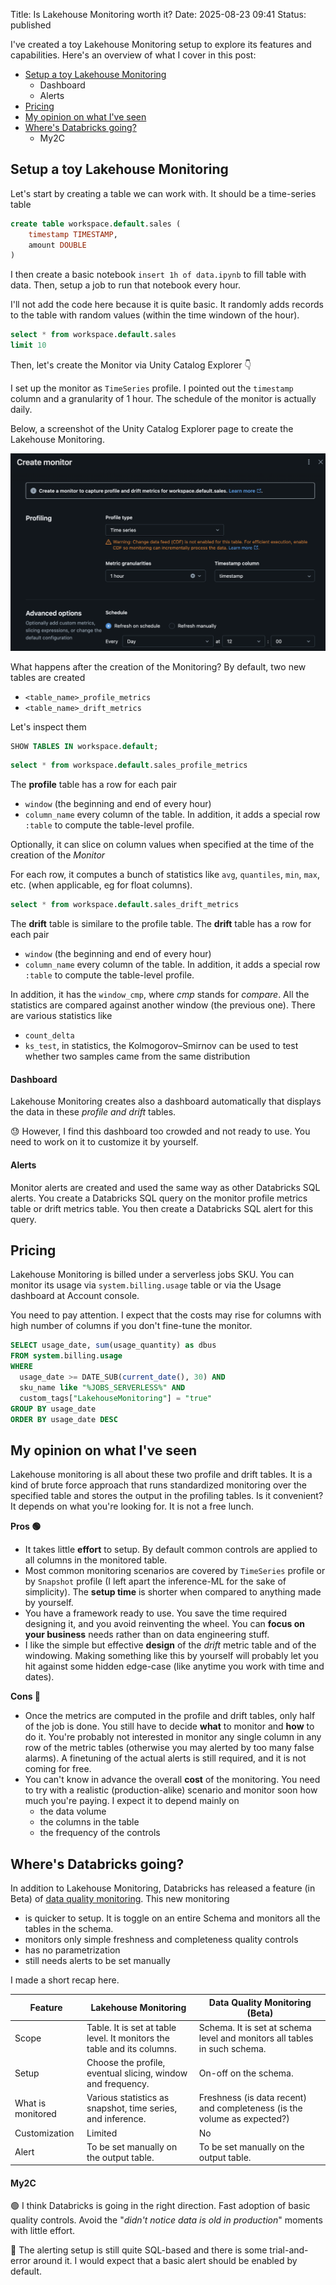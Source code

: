 Title: Is Lakehouse Monitoring worth it?
Date: 2025-08-23 09:41
Status: published

I've created a toy Lakehouse Monitoring setup to explore its features and capabilities. Here's an overview of what I cover in this post:

- [Setup a toy Lakehouse Monitoring](#setup-a-toy-lakehouse-monitoring)  
    - Dashboard
    - Alerts
- [Pricing](#pricing)  
- [My opinion on what I've seen](#my-opinion-on-what-ive-seen)  
- [Where's Databricks going?](#wheres-databricks-going)  
    - My2C


<h2 id="setup-a-toy-lakehouse-monitoring">Setup a toy Lakehouse Monitoring</h2>

Let's start by creating a table we can work with. It should be a time-series table


```sql
create table workspace.default.sales (
    timestamp TIMESTAMP,
    amount DOUBLE
)
```


I then create a basic notebook `insert 1h of data.ipynb` to fill table with data. Then, setup a job to run that notebook every hour.

I'll not add the code here because it is quite basic. It randomly adds records to the table with random values (within the time windown of the hour).


```sql
select * from workspace.default.sales
limit 10
```


Then, let's create the Monitor via Unity Catalog Explorer 👇

I set up the monitor as `TimeSeries` profile. I pointed out the `timestamp` column and a granularity of 1 hour. The schedule of the monitor is actually daily.

Below, a screenshot of the Unity Catalog Explorer page to create the Lakehouse Monitoring.

![Screenshot of Unity Catalog Explorer page to create the Lakehouse Monitoring](./images/create_monitor.png)

What happens after the creation of the Monitoring? By default, two new tables are created

- `<table_name>_profile_metrics`
- `<table_name>_drift_metrics`

Let's inspect them


```sql
SHOW TABLES IN workspace.default;
```


```sql
select * from workspace.default.sales_profile_metrics
```

The **profile** table has a row for each pair
- `window` (the beginning and end of every hour)
- `column_name` every column of the table. In addition, it adds a special row `:table` to compute the table-level profile.

Optionally, it can slice on column values when specified at the time of the creation of the _Monitor_

For each row, it computes a bunch of statistics like `avg`, `quantiles`, `min`, `max`, etc. (when applicable, eg for float columns).


```sql
select * from workspace.default.sales_drift_metrics
```

The **drift** table is similare to the profile table. The **drift** table has a row for each pair
- `window` (the beginning and end of every hour)
- `column_name` every column of the table. In addition, it adds a special row `:table` to compute the table-level profile.

In addition, it has the `window_cmp`, where _cmp_ stands for _compare_. All the statistics are compared against another window (the previous one). There are various statistics like
- `count_delta`
- `ks_test`, in statistics, the Kolmogorov–Smirnov can be used to test whether two samples came from the same distribution

#### Dashboard

Lakehouse Monitoring creates also a dashboard automatically that displays the data in these _profile and drift_ tables.

😓 However, I find this dashboard too crowded and not ready to use. You need to work on it to customize it by yourself.

#### Alerts
Monitor alerts are created and used the same way as other Databricks SQL alerts. You create a Databricks SQL query on the monitor profile metrics table or drift metrics table. You then create a Databricks SQL alert for this query.

<h2 id="pricing">Pricing</h2>

Lakehouse Monitoring is billed under a serverless jobs SKU. You can monitor its usage via `system.billing.usage` table or via the Usage dashboard at Account console.

You need to pay attention. I expect that the costs may rise for columns with high number of columns if you don't fine-tune the monitor.


```sql
SELECT usage_date, sum(usage_quantity) as dbus
FROM system.billing.usage
WHERE
  usage_date >= DATE_SUB(current_date(), 30) AND
  sku_name like "%JOBS_SERVERLESS%" AND
  custom_tags["LakehouseMonitoring"] = "true"
GROUP BY usage_date
ORDER BY usage_date DESC
```

<h2 id="my-opinion-on-what-ive-seen">My opinion on what I've seen</h2>  

Lakehouse monitoring is all about these two profile and drift tables. It is a kind of brute force approach that runs standardized monitoring over the specified table and stores the output in the profiling tables. Is it convenient? It depends on what you're looking for. It is not a free lunch.

**Pros 🟢**

- It takes little **effort** to setup. By default common controls are applied to all columns in the monitored table.
- Most common monitoring scenarios are covered by `TimeSeries` profile or by `Snapshot` profile (I left apart the inference-ML for the sake of simplicity). The **setup time** is shorter when compared to anything made by yourself.
- You have a framework ready to use. You save the time required designing it, and you avoid reinventing the wheel. You can **focus on your business** needs rather than on data engineering stuff.
- I like the simple but effective **design** of the _drift_ metric table and of the windowing. Making something like this by yourself will probably let you hit against some hidden edge-case (like anytime you work with time and dates). 

**Cons 🔴**

- Once the metrics are computed in the profile and drift tables, only half of the job is done. You still have to decide **what** to monitor and **how** to do it. You're probably not interested in monitor any single column in any row of the metric tables (otherwise you may alerted by too many false alarms). A finetuning of the actual alerts is still required, and it is not coming for free.
- You can't know in advance the overall **cost** of the monitoring. You need to try with a realistic (production-alike) scenario and monitor soon how much you're paying. I expect it to depend mainly on
    - the data volume
    - the columns in the table
    - the frequency of the controls
 
<h2 id="wheres-databricks-going">Where's Databricks going?</h2>

In addition to Lakehouse Monitoring, Databricks has released a feature (in Beta) of [data quality monitoring](https://docs.databricks.com/aws/en/lakehouse-monitoring/data-quality-monitoring). This new monitoring

- is quicker to setup. It is toggle on an entire Schema and monitors all the tables in the schema.
- monitors only simple freshness and completeness quality controls
- has no parametrization
- still needs alerts to be set manually

I made a short recap here.

| Feature                    | Lakehouse Monitoring                          | Data Quality Monitoring (Beta)            |
|----------------------------|-----------------------------------------------|-------------------------------------------|
| Scope | Table. It is set at table level. It monitors the table and its columns. | Schema. It is set at schema level and monitors all tables in such schema. |
| Setup | Choose the profile, eventual slicing, window and frequency. | On-off on the schema. |
| What is monitored | Various statistics as snapshot, time series, and inference. | Freshness (is data recent) and completeness (is the volume as expected?) |
| Customization              | Limited | No |
| Alert | To be set manually on the output table. | To be set manually on the output table. |


#### My2C

🟢 I think Databricks is going in the right direction. Fast adoption of basic quality controls. Avoid the "_didn't notice data is old in production_" moments with little effort.

🔴 The alerting setup is still quite SQL-based and there is some trial-and-error around it. I would expect that a basic alert should be enabled by default.
